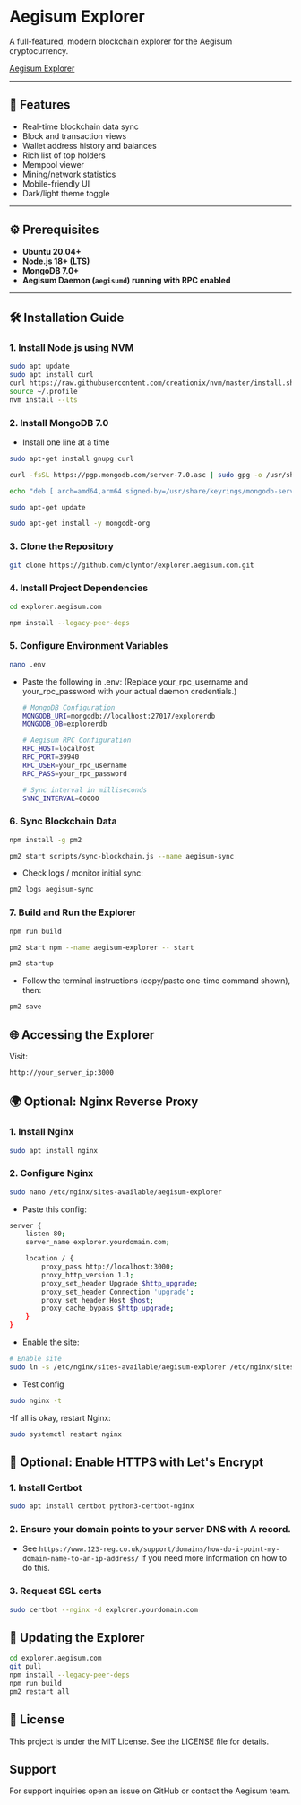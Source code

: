 # Aegisum Explorer

A full-featured, modern blockchain explorer for the Aegisum cryptocurrency.

[Aegisum Explorer](https://explorer.aegisum.com)

---

## 🌟 Features

- Real-time blockchain data sync  
- Block and transaction views  
- Wallet address history and balances  
- Rich list of top holders  
- Mempool viewer  
- Mining/network statistics  
- Mobile-friendly UI  
- Dark/light theme toggle  

---

## ⚙️ Prerequisites

- **Ubuntu 20.04+**  
- **Node.js 18+ (LTS)**  
- **MongoDB 7.0+**  
- **Aegisum Daemon (`aegisumd`) running with RPC enabled**  

---

## 🛠️ Installation Guide

### 1. Install Node.js using NVM

```bash
sudo apt update
sudo apt install curl
curl https://raw.githubusercontent.com/creationix/nvm/master/install.sh | bash
source ~/.profile
nvm install --lts
```

### 2. Install MongoDB 7.0

- Install one line at a time
```bash
sudo apt-get install gnupg curl
```
```bash
curl -fsSL https://pgp.mongodb.com/server-7.0.asc | sudo gpg -o /usr/share/keyrings/mongodb-server-7.0.gpg --dearmor
```
```bash
echo "deb [ arch=amd64,arm64 signed-by=/usr/share/keyrings/mongodb-server-7.0.gpg ] https://repo.mongodb.org/apt/ubuntu jammy/mongodb-org/7.0 multiverse" | sudo tee /etc/apt/sources.list.d/mongodb-org-7.0.list
```
```bash
sudo apt-get update
```
```bash
sudo apt-get install -y mongodb-org
```

### 3. Clone the Repository
```bash
git clone https://github.com/clyntor/explorer.aegisum.com.git
```

### 4. Install Project Dependencies
```bash
cd explorer.aegisum.com
```
```bash
npm install --legacy-peer-deps
```

### 5. Configure Environment Variables
```bash
nano .env
```
- Paste the following in .env:
  (Replace your_rpc_username and your_rpc_password with your actual daemon credentials.)
  ```bash
  # MongoDB Configuration
  MONGODB_URI=mongodb://localhost:27017/explorerdb
  MONGODB_DB=explorerdb

  # Aegisum RPC Configuration
  RPC_HOST=localhost
  RPC_PORT=39940
  RPC_USER=your_rpc_username
  RPC_PASS=your_rpc_password

  # Sync interval in milliseconds
  SYNC_INTERVAL=60000
  ```

### 6. Sync Blockchain Data
```bash
npm install -g pm2
```
```bash
pm2 start scripts/sync-blockchain.js --name aegisum-sync
```
- Check logs / monitor initial sync:
```bash
pm2 logs aegisum-sync
```

### 7. Build and Run the Explorer
```bash
npm run build
```
```bash
pm2 start npm --name aegisum-explorer -- start
```
```bash
pm2 startup
```
- Follow the terminal instructions (copy/paste one-time command shown), then:
```bash
pm2 save
```

## 🌐 Accessing the Explorer

Visit:
```bash
http://your_server_ip:3000
```

## 🌍 Optional: Nginx Reverse Proxy

### 1. Install Nginx
```bash
sudo apt install nginx
```

### 2. Configure Nginx
```bash
sudo nano /etc/nginx/sites-available/aegisum-explorer
```
- Paste this config:
```bash
server {
    listen 80;
    server_name explorer.yourdomain.com;

    location / {
        proxy_pass http://localhost:3000;
        proxy_http_version 1.1;
        proxy_set_header Upgrade $http_upgrade;
        proxy_set_header Connection 'upgrade';
        proxy_set_header Host $host;
        proxy_cache_bypass $http_upgrade;
    }
}
```

- Enable the site:
```bash
# Enable site
sudo ln -s /etc/nginx/sites-available/aegisum-explorer /etc/nginx/sites-enabled/
```

- Test config
```bash
sudo nginx -t
```

-If all is okay, restart Nginx:
```bash
sudo systemctl restart nginx
```

## 🔐 Optional: Enable HTTPS with Let's Encrypt

### 1. Install Certbot
```bash
sudo apt install certbot python3-certbot-nginx
```

### 2. Ensure your domain points to your server DNS with A record.
- See `https://www.123-reg.co.uk/support/domains/how-do-i-point-my-domain-name-to-an-ip-address/` if you need more information on how to do this.

### 3. Request SSL certs
```bash
sudo certbot --nginx -d explorer.yourdomain.com
```

## 🔄 Updating the Explorer
```bash
cd explorer.aegisum.com
git pull
npm install --legacy-peer-deps
npm run build
pm2 restart all
```

## 📄 License

This project is under the MIT License. See the LICENSE file for details.

## Support

For support inquiries open an issue on GitHub or contact the Aegisum team.
